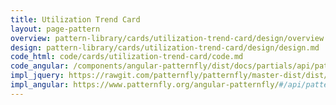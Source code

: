 ```yaml
---
title: Utilization Trend Card
layout: page-pattern
overview: pattern-library/cards/utilization-trend-card/design/overview.md
design: pattern-library/cards/utilization-trend-card/design/design.md
code_html: code/cards/utilization-trend-card/code.md
code_angular: /components/angular-patternfly/dist/docs/partials/api/patternfly.charts.directive.pfUtilizationTrendChart.html
impl_jquery: https://rawgit.com/patternfly/patternfly/master-dist/dist/tests/cards.html
impl_angular: https://www.patternfly.org/angular-patternfly/#/api/patternfly.card.component:pfCard - Trends
---
```

